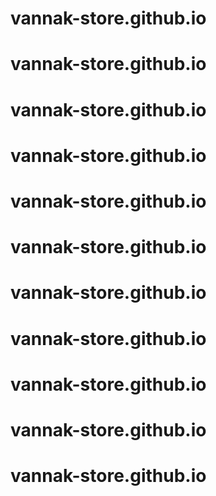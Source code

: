 # vannak-store.github.io
# vannak-store.github.io
# vannak-store.github.io
# vannak-store.github.io
# vannak-store.github.io
# vannak-store.github.io
# vannak-store.github.io
# vannak-store.github.io
# vannak-store.github.io
# vannak-store.github.io
# vannak-store.github.io
